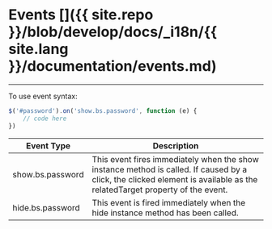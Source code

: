 # Events []({{ site.repo }}/blob/develop/docs/_i18n/{{ site.lang }}/documentation/events.md)

---

To use event syntax:

```js
$('#password').on('show.bs.password', function (e) {
    // code here
})
```

<div class="start-table"></div>

| Event Type       | Description                                                                                                                                                              |
|------------------|--------------------------------------------------------------------------------------------------------------------------------------------------------------------------|
| show.bs.password | This event fires immediately when the show instance method is called. If caused by a click, the clicked element is available as the relatedTarget property of the event. |
| hide.bs.password | This event is fired immediately when the hide instance method has been called.                                                                                           |
